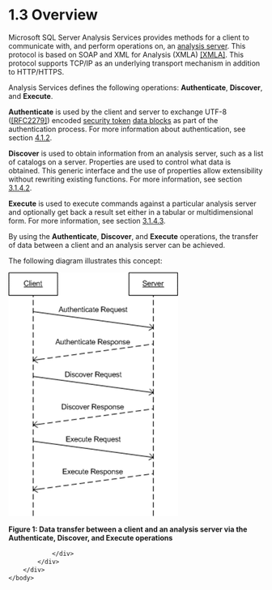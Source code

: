 <html dir="LTR" xmlns:mshelp="http://msdn.microsoft.com/mshelp" xmlns:ddue="http://ddue.schemas.microsoft.com/authoring/2003/5" xmlns:xlink="http://www.w3.org/1999/xlink" xmlns:tool="http://www.microsoft.com/tooltip">
    <head>
        <meta http-equiv="Content-Type" content="text/html; CHARSET=utf-8"></meta>
        <meta name="save" content="history"></meta>
        <title>1.3 Overview</title>
        <xml>
            <mshelp:toctitle title="1.3 Overview"></mshelp:toctitle>
            <mshelp:rltitle title="[MS-SSAS]: Overview"></mshelp:rltitle>
            <mshelp:keyword index="A" term="dfab855b-d575-40a5-8ef6-820996ace09c"></mshelp:keyword>
            <mshelp:attr name="DCSext.ContentType" value="open specification"></mshelp:attr>
            <mshelp:attr name="AssetID" value="dfab855b-d575-40a5-8ef6-820996ace09c"></mshelp:attr>
            <mshelp:attr name="TopicType" value="kbRef"></mshelp:attr>
            <mshelp:attr name="DCSext.Title" value="[MS-SSAS]: Overview" />
        </xml>
    </head>
    <body>
        <div id="header">
            <h1 class="heading">1.3 Overview</h1>
        </div>
        <div id="mainSection">
            <div id="mainBody">
                <div id="allHistory" class="saveHistory"></div>
                <div id="sectionSection0" class="section" name="collapseableSection">
                    

<p>Microsoft SQL Server Analysis Services provides methods for
a client to communicate with, and perform operations on, an <a href="8676f5ce-62d4-4244-a326-634bfed4aba4.md#gt_3f8f73d9-c597-447c-b67e-47ec9930a916">analysis server</a>. This
protocol is based on SOAP and XML for Analysis (XMLA) <a href="https://go.microsoft.com/fwlink/?LinkId=282742">[XMLA]</a>. This protocol
supports TCP/IP as an underlying transport mechanism in addition to HTTP/HTTPS.</p>

<p>Analysis Services defines the following operations: <b>Authenticate</b>,
<b>Discover</b>, and <b>Execute</b>.</p>

<p><b>Authenticate</b> is used by the client and server to
exchange UTF-8 (<a href="https://go.microsoft.com/fwlink/?LinkId=90331">[RFC2279]</a>)
encoded <a href="8676f5ce-62d4-4244-a326-634bfed4aba4.md#gt_6b49ccf2-3d93-4d1e-9ecd-e5e7873eec24">security token</a> <a href="8676f5ce-62d4-4244-a326-634bfed4aba4.md#gt_5730e966-96d3-404f-a42a-ba9b8380beb3">data blocks</a> as part of the
authentication process. For more information about authentication, see section <a href="772a1bad-da72-46c9-a406-8cee8ba99277.md">4.1.2</a>.</p>

<p><b>Discover</b> is used to obtain information from an
analysis server, such as a list of catalogs on a server. Properties are used to
control what data is obtained. This generic interface and the use of properties
allow extensibility without rewriting existing functions. For more information,
see section <a href="49346daa-9c9b-4188-a9fe-ee267768b253.md">3.1.4.2</a>.</p>

<p><b>Execute</b> is used to execute commands against a
particular analysis server and optionally get back a result set either in a
tabular or multidimensional form. For more information, see section <a href="d2b8314d-7a17-4bf1-82c2-db3cd467bc17.md">3.1.4.3</a>.</p>

<p>By using the <b>Authenticate</b>, <b>Discover</b>, and <b>Execute</b>
operations, the transfer of data between a client and an analysis server can be
achieved.</p>

<p>The following diagram illustrates this concept:  </p>

<p><img id="MS-SSAS_pict235dc2ce-54dc-822f-b528-9ae2ec9ddc37.png" src="MS-SSAS_files/image001.png" alt="Data transfer between a client and an analysis server via the Authenticate, Discover, and Execute operations" title="Data transfer between a client and an analysis server via the Authenticate, Discover, and Execute operations"></p>

<p><b>Figure 1: Data transfer between a client and an analysis
server via the Authenticate, Discover, and Execute operations</b></p>


                </div>
            </div>
        </div>
    </body>
</html>